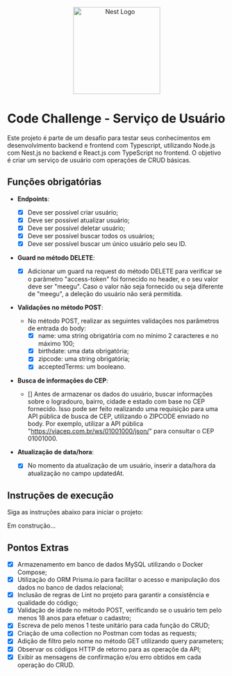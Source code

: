 <p align="center">
  <a href="http://nestjs.com/" target="blank"><img src="https://nestjs.com/img/logo-small.svg" width="200" alt="Nest Logo" /></a>
</p>

# Code Challenge - Serviço de Usuário

Este projeto é parte de um desafio para testar seus conhecimentos em desenvolvimento backend e frontend com Typescript, utilizando Node.js com Nest.js no backend e React.js com TypeScript no frontend. O objetivo é criar um serviço de usuário com operações de CRUD básicas.

## Funções obrigatórias

- **Endpoints**:

  - [x] Deve ser possível criar usuário;
  - [x] Deve ser possível atualizar usuário;
  - [x] Deve ser possível deletar usuário;
  - [x] Deve ser possível buscar todos os usuários;
  - [x] Deve ser possível buscar um único usuário pelo seu ID.

- **Guard no método DELETE**: 

  - [x] Adicionar um guard na request do método DELETE para verificar se o parâmetro "access-token" foi fornecido no header, e o seu valor deve ser "meegu". Caso o valor não seja fornecido ou seja diferente de "meegu", a deleção do usuário não será permitida.

- **Validações no método POST**: 

  - No método POST, realizar as seguintes validações nos parâmetros de entrada do body:
    - [x] name: uma string obrigatória com no mínimo 2 caracteres e no máximo 100;
    - [x] birthdate: uma data obrigatória;
    - [x] zipcode: uma string obrigatória;
    - [x] acceptedTerms: um booleano.

- **Busca de informações do CEP**: 
  
  - [] Antes de armazenar os dados do usuário, buscar informações sobre o logradouro, bairro, cidade e estado com base no CEP fornecido. Isso pode ser feito realizando uma requisição para uma API pública de busca de CEP, utilizando o ZIPCODE enviado no body. Por exemplo, utilizar a API pública "https://viacep.com.br/ws/01001000/json/" para consultar o CEP 01001000.

- **Atualização de data/hora**: 

  - [x] No momento da atualização de um usuário, inserir a data/hora da atualização no campo updatedAt.

## Instruções de execução

Siga as instruções abaixo para iniciar o projeto:

Em construção...

## Pontos Extras

- [x] Armazenamento em banco de dados MySQL utilizando o Docker Compose;
- [x] Utilização do ORM Prisma.io para facilitar o acesso e manipulação dos dados no banco de dados relacional;
- [x] Inclusão de regras de Lint no projeto para garantir a consistência e qualidade do código;
- [x] Validação de idade no método POST, verificando se o usuário tem pelo menos 18 anos para efetuar o cadastro;
- [x] Escreva de pelo menos 1 teste unitário para cada função do CRUD;
- [x] Criação de uma collection no Postman com todas as requests;
- [x] Adição de filtro pelo nome no método GET utilizando query parameters;
- [x] Observar os códigos HTTP de retorno para as operaçõe da API;
- [x] Exibir as mensagens de confirmação e/ou erro obtidos em cada operação do CRUD.